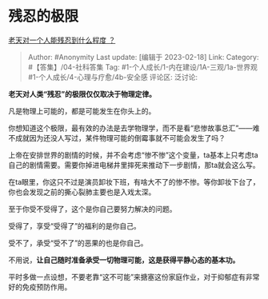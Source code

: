 # 残忍的极限
[老天对一个人能残忍到什么程度 ？](https://www.zhihu.com/question/517022439/answer/2899577080)

> Author: #Anonymity
> Last update: [编辑于 2023-02-18]
> Link:
> Category: #【答集】/04-社科答集
> Tag: #1-个人成长/1-内在建设/1A-三观/1a-世界观 #1-个人成长/4-心理与疗愈/4b-安全感
> 评论区:
> 泛讨论:

**老天对人类“残忍”的极限仅仅取决于物理定律。**

凡是物理上可能的，都是可能发生在你头上的。

你想知道这个极限，最有效的办法是去学物理学，而不是看“悲惨故事总汇”——难不成就因为还没人写过，某件物理可能的倒霉事就不可能会发生了吗？

上帝在安排世界的剧情的时候，并不会考虑“惨不惨”这个变量，ta基本上只考虑ta自己的剧情需要。需要你掉进电梯井里摔死来推动下一步剧情，那ta就会这么写。

在ta眼里，你这只不过是演员卸妆下班，有啥大不了的惨不惨。等你卸妆下台了，你也会发现之前的撕心裂肺主要也是入戏太深。

至于你受不受得了，这个是你自己要努力解决的问题。

受得了，享受“受得了”的福利的是你自己。

受不了，承受“受不了”的恶果的也是你自己。

不用说，**让自己随时准备承受一切物理可能，这是获得平静心态的基本功。**

平时多做一点设想，不要老靠“这不可能”来搪塞这份家庭作业，对于抑郁症有非常好的免疫预防作用。
